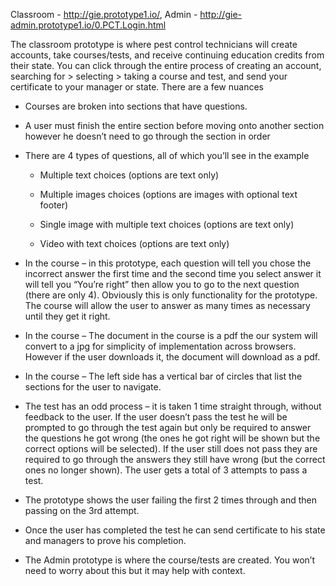 Classroom - http://gie.prototype1.io/, Admin - http://gie-admin.prototype1.io/0.PCT.Login.html
 
The classroom prototype is where pest control technicians will create accounts, take courses/tests, and receive continuing education credits from their state. You can click through the entire process of creating an account, searching for > selecting > taking a course and test, and send your certificate to your manager or state. There are a few nuances
*  Courses are broken into sections that have questions.

*  A user must finish the entire section before moving onto another section however he doesn’t need to go through the section in order

*  There are 4 types of questions, all of which you’ll see in the example

    * Multiple text choices (options are text only)

    * Multiple images choices (options are images with optional text footer)

    * Single image with multiple text choices (options are text only)

    * Video with text choices (options are text only)

*   In the course – in this prototype, each question will tell you chose the incorrect answer the first time and the second time you select answer it will tell you “You’re right” then allow you to go to the next question (there are only 4). Obviously this is only functionality for the prototype. The course will allow the user to answer as many times as necessary until they get it right.

*   In the course – The document in the course is a pdf the our system will convert to a jpg for simplicity of implementation across browsers. However if the user downloads it, the document will download as a pdf.

*    In the course – The left side has a vertical bar of circles that list the sections for the user to navigate.

*    The test has an odd process – it is taken 1 time straight through, without feedback to the user. If the user doesn’t pass the test he will be prompted to go through the test again but only be required to answer the questions he got wrong (the ones he got right will be shown but the correct options will be selected). If the user still does not pass they are required to go through the answers they still have wrong (but the correct ones no longer shown). The user gets a total of 3 attempts to pass a test.

*    The prototype shows the user failing the first 2 times through and then passing on the 3rd attempt.

*    Once the user has completed the test he can send certificate to his state and managers to prove his completion.

*    The Admin prototype is where the course/tests are created.  You won’t need to worry about this but it may help with context.